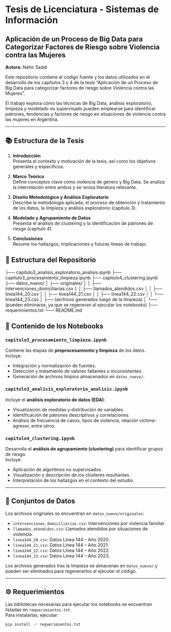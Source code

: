 # Tesis de Licenciatura - Sistemas de Información  
## Aplicación de un Proceso de Big Data para Categorizar Factores de Riesgo sobre Violencia contra las Mujeres  
**Autora:** Nahir Saddi  

Este repositorio contiene el código fuente y los datos utilizados en el desarrollo de los capítulos 3 y 4 de la tesis “Aplicación de un Proceso de Big Data para categorizar factores de riesgo sobre Violencia contra las Mujeres”.

El trabajo explora cómo las técnicas de Big Data, análisis exploratorio, limpieza y modelado no supervisado pueden emplearse para identificar patrones, tendencias y factores de riesgo en situaciones de violencia contra las mujeres en Argentina.

---

## 📚 Estructura de la Tesis

1. **Introducción**  
   Presenta el contexto y motivación de la tesis, así como los objetivos generales y específicos.

2. **Marco Teórico**  
   Define conceptos clave como violencia de género y Big Data. Se analiza la interrelación entre ambos y se revisa literatura relevante.

3. **Diseño Metodológico y Análisis Exploratorio**  
   Describe la metodología aplicada, el proceso de obtención y tratamiento de los datos, la limpieza y análisis exploratorio (capítulo 3).

4. **Modelado y Agrupamiento de Datos**  
   Presenta el análisis de clustering y la identificación de patrones de riesgo (capítulo 4).
5. **Conclusiones**  
   Resume los hallazgos, implicaciones y futuras líneas de trabajo.

## 📂 Estructura del Repositorio

├── capitulo3_analisis_exploratorio_analisis.ipynb
├── capitulo3_procesamiento_limpieza.ipynb
├── capitulo4_clustering.ipynb
├── datos_nuevo/
│   ├── originales/
│   │   ├── intervenciones_domiciliarias.csv
│   │   ├── llamados_atendidos.csv
│   │   ├── linea144_20.csv
│   │   ├── linea144_21.csv
│   │   ├── linea144_22.csv
│   │   └── linea144_23.csv
│   ├── (archivos generados luego de la limpieza)
│   └── (pueden eliminarse, ya que se regeneran al ejecutar los notebooks)
├── requerimientos.txt
└── README.md

## 🧠 Contenido de los Notebooks

### `capitulo3_procesamiento_limpieza.ipynb`
Contiene las etapas de **preprocesamiento y limpieza** de los datos.  
Incluye:
- Integración y normalización de fuentes.  
- Detección y tratamiento de valores faltantes o inconsistentes.  
- Generación de archivos limpios almacenados en `datos_nuevo/`.

### `capitulo3_analisis_exploratorio_analisis.ipynb`
Incluye el **análisis exploratorio de datos (EDA)**:  
- Visualización de medidas y distribución de variables.  
- Identificación de patrones descriptivos y correlaciones.  
- Análisis de frecuencia de casos, tipos de violencia, relación víctima-agresor, entre otros.

### `capitulo4_clustering.ipynb`
Desarrolla el **análisis de agrupamiento (clustering)** para identificar grupos de riesgo.  
Incluye:
- Aplicación de algoritmos no supervisados.  
- Visualización y descripción de los clústeres resultantes.  
- Interpretación de los hallazgos en el contexto del estudio.

---

## 💾 Conjuntos de Datos

Los archivos originales se encuentran en `datos_nuevo/originales`:

- `intervenciones_domiciliarias.csv`: Intervenciones por violencia familiar.  
- `llamados_atendidos.csv`: Llamados atendidos por situaciones de violencia.  
- `linea144_20.csv`: Datos Línea 144 – Año 2020.  
- `linea144_21.csv`: Datos Línea 144 – Año 2021.  
- `linea144_22.csv`: Datos Línea 144 – Año 2022.  
- `linea144_23.csv`: Datos Línea 144 – Año 2023.  

Los archivos generados tras la limpieza se almacenan en `datos_nuevo/` y pueden ser eliminados para regenerarlos al ejecutar el código.

---

## ⚙️ Requerimientos

Las bibliotecas necesarias para ejecutar los notebooks se encuentran listadas en `requerimientos.txt`.  
Para instalarlas, ejecutar:

```bash
pip install -r requerimientos.txt







